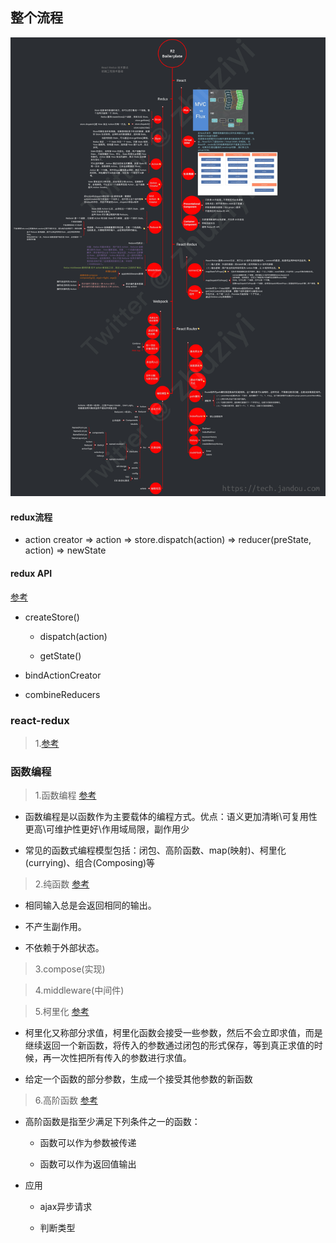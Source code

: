 ## 整个流程 ##

![图侵，删](https://github.com/qingzhu1224/learn-redux/blob/master/react.jpg)

#### redux流程 ####

- action creator => action => store.dispatch(action) => reducer(preState, action) => newState


#### redux API #### 
[参考](https://github.com/kenberkeley/redux-simple-tutorial/blob/master/redux-advanced-tutorial.md)

- createStore()

    - dispatch(action)

    - getState()


- bindActionCreator

- combineReducers


### react-redux ###

>1.[参考](https://juejin.im/post/59cb5eba5188257e84671aca)



### 函数编程  ###

>1.函数编程 [参考](http://taobaofed.org/blog/2017/03/16/javascript-functional-programing/)

- 函数编程是以函数作为主要载体的编程方式。优点：语义更加清晰\可复用性更高\可维护性更好\作用域局限，副作用少

- 常见的函数式编程模型包括：闭包、高阶函数、map(映射)、柯里化(currying)、组合(Composing)等

>2.纯函数 [参考](https://zcfy.cc/article/master-the-javascript-interview-what-is-a-pure-function-2186.html)

- 相同输入总是会返回相同的输出。

- 不产生副作用。

- 不依赖于外部状态。

>3.compose(实现)

>4.middleware(中间件)

>5.柯里化 [参考](https://segmentfault.com/a/1190000008193605)

- 柯里化又称部分求值，柯里化函数会接受一些参数，然后不会立即求值，而是继续返回一个新函数，将传入的参数通过闭包的形式保存，等到真正求值的时候，再一次性把所有传入的参数进行求值。

- 给定一个函数的部分参数，生成一个接受其他参数的新函数

>6.高阶函数 [参考](https://juejin.im/post/5ad6b34a6fb9a028cc61bfb3)

- 高阶函数是指至少满足下列条件之一的函数：

  - 函数可以作为参数被传递

  - 函数可以作为返回值输出

- 应用

  - ajax异步请求

  - 判断类型

